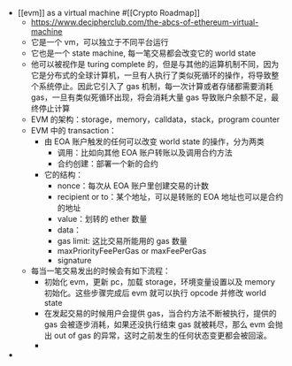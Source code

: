 - [[evm]] as a virtual machine #[[Crypto Roadmap]]
	- https://www.decipherclub.com/the-abcs-of-ethereum-virtual-machine
	- 它是一个 vm，可以独立于不同平台运行
	- 它也是一个 state machine, 每一笔交易都会改变它的 world state
	- 他可以被视作是 turing complete 的，但是与其他的运算机制不同，因为它是分布式的全球计算机，一旦有人执行了类似死循环的操作，将导致整个系统停止。因此它引入了 gas 机制，每一次计算或者存储都需要消耗 gas，一旦有类似死循环出现，将会消耗大量 gas 导致账户余额不足，最终停止计算
	- EVM 的架构：storage，memory，calldata，stack，program counter
	- EVM 中的 transaction：
		- 由 EOA 账户触发的任何可以改变 world state 的操作，分为两类
			- 调用：比如向其他 EOA 账户转账以及调用合约方法
			- 合约创建：部署一个新的合约
		- 它的结构：
			- nonce：每次从 EOA 账户里创建交易的计数
			- recipient or to：某个地址，可以是转账的 EOA 地址也可以是合约的地址
			- value：划转的 ether 数量
			- data：
			- gas limit: 这比交易所能用的 gas 数量
			- maxPriorityFeePerGas or maxFeePerGas
			- signature
	- 每当一笔交易发出的时候会有如下流程：
		- 初始化 evm，更新 pc，加载 storage，环境变量设置以及 memory 初始化。这些步骤完成后 evm 就可以执行 opcode 并修改 world state
		- 在发起交易的时候用户会提供 gas，当合约方法不断被执行，提供的 gas 会被逐步消耗，如果还没执行结束 gas 就被耗尽，那么 evm 会抛出 out of gas 的异常，这时之前发生的任何状态变更都会被回滚。
		-
-